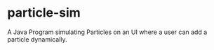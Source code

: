 # particle-sim
A Java Program simulating Particles on an UI where a user can add a particle dynamically.
